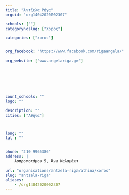 ```yaml
---
title: "Άντζελα Ρήγα"
orguid: "org14042020002307"

schools: [""]
categorynoslug: ["Χορός"]

categories: ["xoros"]


org_facebook: "https://www.facebook.com/rigaangela/"

org_website: ["www.angelariga.gr"]







count_schools: ""
logo: ""

description: ""
cities: ["Αθήνα"]



long: ""
lat : ""


phone: "210 9965386"
address: |
    Ασπροποτάμου 5, Άνω Καλαμάκι

url: "organisations/antzela-riga/athina/xoros"
slug: "antzela-riga"
aliases:
    - /org14042020002307
---
```



